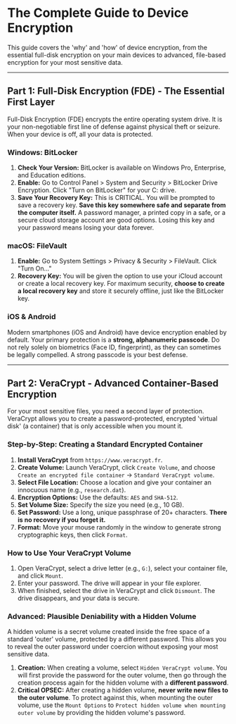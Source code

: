 # The Complete Guide to Device Encryption

This guide covers the 'why' and 'how' of device encryption, from the essential full-disk encryption on your main devices to advanced, file-based encryption for your most sensitive data.

---

## Part 1: Full-Disk Encryption (FDE) - The Essential First Layer

Full-Disk Encryption (FDE) encrypts the entire operating system drive. It is your non-negotiable first line of defense against physical theft or seizure. When your device is off, all your data is protected.

### **Windows: BitLocker**

1.  **Check Your Version:** BitLocker is available on Windows Pro, Enterprise, and Education editions.
2.  **Enable:** Go to Control Panel > System and Security > BitLocker Drive Encryption. Click "Turn on BitLocker" for your C: drive.
3.  **Save Your Recovery Key:** This is CRITICAL. You will be prompted to save a recovery key. **Save this key somewhere safe and separate from the computer itself.** A password manager, a printed copy in a safe, or a secure cloud storage account are good options. Losing this key and your password means losing your data forever.

### **macOS: FileVault**

1.  **Enable:** Go to System Settings > Privacy & Security > FileVault. Click "Turn On..."
2.  **Recovery Key:** You will be given the option to use your iCloud account or create a local recovery key. For maximum security, **choose to create a local recovery key** and store it securely offline, just like the BitLocker key.

### **iOS & Android**

Modern smartphones (iOS and Android) have device encryption enabled by default. Your primary protection is a **strong, alphanumeric passcode**. Do not rely solely on biometrics (Face ID, fingerprint), as they can sometimes be legally compelled. A strong passcode is your best defense.

---

## Part 2: VeraCrypt - Advanced Container-Based Encryption

For your most sensitive files, you need a second layer of protection. VeraCrypt allows you to create a password-protected, encrypted 'virtual disk' (a container) that is only accessible when you mount it.

### **Step-by-Step: Creating a Standard Encrypted Container**

1.  **Install VeraCrypt** from `https://www.veracrypt.fr`.
2.  **Create Volume:** Launch VeraCrypt, click `Create Volume`, and choose `Create an encrypted file container` -> `Standard VeraCrypt volume`.
3.  **Select File Location:** Choose a location and give your container an innocuous name (e.g., `research.dat`).
4.  **Encryption Options:** Use the defaults: `AES` and `SHA-512`.
5.  **Set Volume Size:** Specify the size you need (e.g., 10 GB).
6.  **Set Password:** Use a long, unique passphrase of 20+ characters. **There is no recovery if you forget it.**
7.  **Format:** Move your mouse randomly in the window to generate strong cryptographic keys, then click `Format`.

### **How to Use Your VeraCrypt Volume**

1.  Open VeraCrypt, select a drive letter (e.g., `G:`), select your container file, and click `Mount`.
2.  Enter your password. The drive will appear in your file explorer.
3.  When finished, select the drive in VeraCrypt and click `Dismount`. The drive disappears, and your data is secure.

### **Advanced: Plausible Deniability with a Hidden Volume**

A hidden volume is a secret volume created inside the free space of a standard 'outer' volume, protected by a different password. This allows you to reveal the outer password under coercion without exposing your most sensitive data.

1.  **Creation:** When creating a volume, select `Hidden VeraCrypt volume`. You will first provide the password for the outer volume, then go through the creation process again for the hidden volume with a **different password**.
2.  **Critical OPSEC:** After creating a hidden volume, **never write new files to the outer volume**. To protect against this, when mounting the outer volume, use the `Mount Options` to `Protect hidden volume when mounting outer volume` by providing the hidden volume's password.
